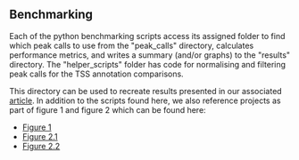 ## Benchmarking

Each of the python benchmarking scripts access its assigned folder to find which peak calls to use from the "peak_calls" directory, calculates performance metrics, and writes a summary (and/or graphs) to the "results" directory. The "helper_scripts" folder has code for normalising and filtering peak calls for the TSS annotation comparisons.

This directory can be used to recreate results presented in our associated [article](https://www.biorxiv.org/content/10.1101/2021.01.25.428108v3). In addition to the scripts found here, we also reference projects as part of figure 1 and figure 2 which can be found here:

* [Figure 1](https://lanceotron.molbiol.ox.ac.uk/projects/peak_classification/3483)
* [Figure 2.1](https://mlv.molbiol.ox.ac.uk/projects/multi_locus_view/4514)
* [Figure 2.2](https://mlv.molbiol.ox.ac.uk/projects/multi_locus_view/4540)
